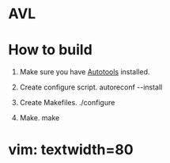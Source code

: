 AVL
===

How to build
============

1. Make sure you have [Autotools](http://www.gnu.org/software/automake/)
   installed.

2. Create configure script.
    autoreconf --install

3. Create Makefiles.
    ./configure

4. Make.
    make


# vim: textwidth=80
